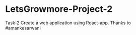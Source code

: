 # LetsGrowmore-Project-2

Task-2 Create a web application using React-app.
Thanks to #amankesarwani 
